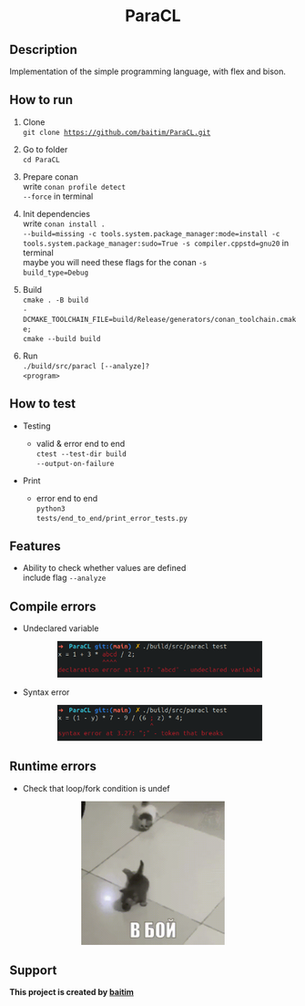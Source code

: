 <h1 align="center">ParaCL</h1>

## Description

 Implementation of the simple programming language, with flex and bison.

## How to run

1. Clone <br>
    <code>git clone https://github.com/baitim/ParaCL.git</code>

2. Go to folder <br>
    <code>cd ParaCL</code>

3. Prepare conan <br>
    write <code>conan profile detect --force</code> in terminal

4. Init dependencies <br>
    write <code>conan install . --build=missing -c tools.system.package_manager:mode=install -c tools.system.package_manager:sudo=True -s compiler.cppstd=gnu20</code> in terminal <br>
    maybe you will need these flags for the conan <code>-s build_type=Debug</code>
    
5. Build <br>
    <code>cmake . -B build -DCMAKE_TOOLCHAIN_FILE=build/Release/generators/conan_toolchain.cmake; cmake --build build</code>

6. Run <br>
    <code>./build/src/paracl [--analyze]? \<program\></code>

## How to test

* Testing
    - valid & error end to end <br>
        <code>ctest --test-dir build --output-on-failure</code>

* Print
    - error end to end <br>
        <code>python3 tests/end_to_end/print_error_tests.py</code>


## Features

* Ability to check whether values are defined <br>
    include flag <code>--analyze</code>

## Compile errors

* Undeclared variable
    <p align="center"><img src="https://github.com/baitim/ParaCL/blob/main/images/compile_err_undecl.png" width="75%"></p>
* Syntax error
    <p align="center"><img src="https://github.com/baitim/ParaCL/blob/main/images/compile_err_syntax.png" width="75%"></p>

## Runtime errors

* Check that loop/fork condition is undef

<p align="center"><img src="https://github.com/baitim/ParaCL/blob/main/images/cat.gif" width="50%"></p>

## Support
**This project is created by [baitim](https://t.me/bai_tim)**